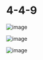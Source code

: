 # 4-4-9
![image](https://github.com/Olegandrr/4-4-9/assets/107710796/5046fa3e-d3af-42e1-aa7a-5c3a2f19c273)


![image](https://github.com/Olegandrr/4-4-9/assets/107710796/1d5608a1-2b86-44d3-8376-7931862ec767)



![image](https://github.com/Olegandrr/4-4-9/assets/107710796/9afe9644-4bfc-487b-91c8-b641b2b399f2)






